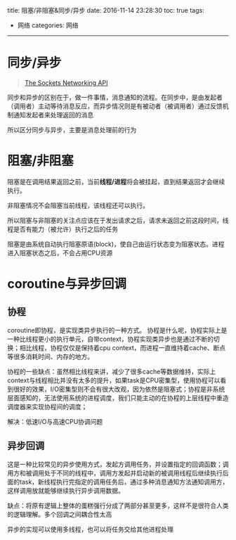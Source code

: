 title: 阻塞/非阻塞&同步/异步
date: 2016-11-14 23:28:30
toc: true
tags:
- 网络
categories: 网络
---


# 同步/异步 #

>[The Sockets Networking API](http://library.tebyan.net/en/Viewer/Text/164873/92)

同步和异步的区别在于，做一件事情，消息通知的流程。在同步中，是由发起者（调用者）主动等待消息反应，而异步情况则是有被动者（被调用者）通过反馈机制通知发起者来处理返回的消息

所以区分同步与异步，主要是消息处理前的行为

# 阻塞/非阻塞 #

阻塞是在调用结果返回之前，当前**线程/进程**将会被挂起，直到结果返回才会继续执行。

非阻塞情况不会阻塞当前线程，该线程还可以执行。

所以阻塞与非阻塞的关注点应该在于发出请求之后，请求未返回之前这段时间，线程是否有能力（被允许）执行之后的任务

阻塞是由系统自动执行阻塞原语(block)，使自己由运行状态变为阻塞状态。进程进入阻塞状态之后，不会占用CPU资源

# coroutine与异步回调 #
<!--more-->
## 协程 ##

coroutine即协程，是实现类异步执行的一种方式。 协程是什么呢，协程实际上是一种比线程更小的执行单元，自带context，协程实现类异步也是通过不断的切换；相比线程，协程仅仅是保持着cpu context，而进程一直维持着cache、断点等很多消耗时间、内存的地方。

协程的一些缺点：虽然相比线程来讲，减少了很多cache等数据维持，实际上context与线程相比并没有太多的提升，如果task是CPU密集型，使用协程可以看到很好的效果，I/O密集型则不会有很大改观，因为依然是阻塞式；协程是非系统层面感知的，无法使用系统的进程调度，我们只能主动的在协程的上层线程中重造调度器来实现协程间的调度；


解决：低速I/O与高速CPU协调问题

## 异步回调 ##

这是一种比较常见的异步使用方式，发起方调用任务，并设置指定的回调函数；调用方和被调用处于不同的线程中，调用方发起并启动新的被调用线程后继续执行后面的task，新线程执行完指定的调用任务后，通过多种消息通知方法通知调用方，这样调用放就能够继续执行异步调用数据。

缺点：将原有逻辑上整体的蛋糕强行分成了两部分甚至更多，这样不是很符合人类的逻辑理解。多个回调之间耦合性太高


异步的实现可以使用多线程，也可以将任务交给其他进程处理





